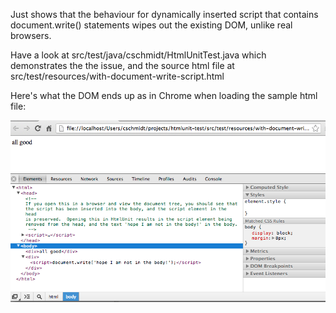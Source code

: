 Just shows that the behaviour for dynamically inserted script that contains
document.write() statements wipes out the existing DOM, unlike real browsers.

Have a look at src/test/java/cschmidt/HtmlUnitTest.java which demonstrates the
the issue, and the source html file at 
src/test/resources/with-document-write-script.html

Here's what the DOM ends up as in Chrome when loading the sample html file:

![Chrome Screenshot](dom-in-real-browser.png "The DOM as displayed in Chrome")
